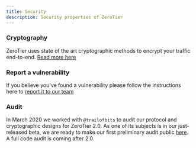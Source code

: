 ```yaml
---
title: Security
description: Security properties of ZeroTier
---
```


### Cryptography

ZeroTier uses state of the art cryptographic methods to encrypt your traffic end-to-end. [Read more here](./protocol.md#cryptography)

### Report a vulnerability

If you believe you've found a vulnerability please follow the instructions here to [report it to our team](https://github.com/zerotier/ZeroTierOne/blob/dev/SECURITY.md)

### Audit

In March 2020 we worked with `@trailofbits` to audit our protocol and cryptographic designs for ZeroTier 2.0. As one of its subjects is in our just-released beta, we are ready to make our first preliminary audit public [here](https://zerotier.com/wp-content/uploads/2020/10/ZeroTier-Protocol-Review-Summary.pdf). A full code audit is coming after 2.0.
